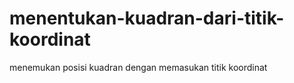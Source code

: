 # menentukan-kuadran-dari-titik-koordinat
menemukan posisi kuadran dengan memasukan titik koordinat 
